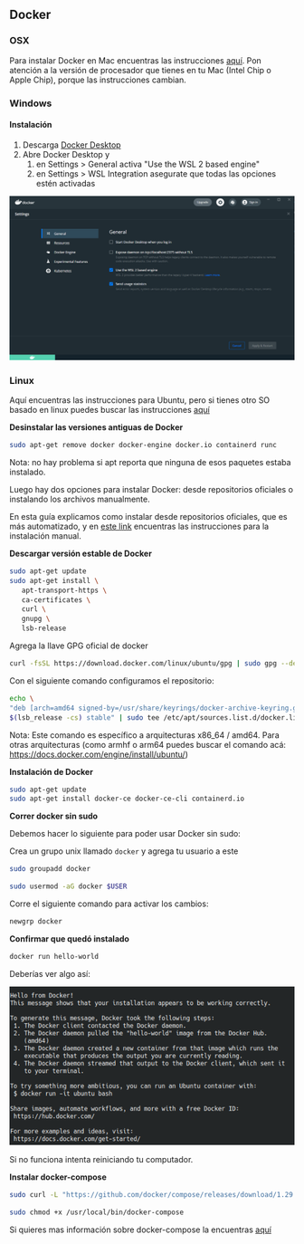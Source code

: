 ## Docker
### OSX

Para instalar Docker en Mac encuentras las instrucciones [aquí](https://docs.docker.com/docker-for-mac/install/). 
Pon atención a la versión de procesador que tienes en tu Mac (Intel Chip o Apple Chip), porque las instrucciones cambian. 

### Windows
#### Instalación

1. Descarga [Docker Desktop](https://docs.docker.com/docker-for-windows/wsl/#download)
2. Abre Docker Desktop y
	1. en Settings > General activa "Use the WSL 2 based engine"
	2. en Settings > WSL Integration asegurate que todas las opciones estén activadas

<img src="../assets/docker.png" />

### Linux
Aquí encuentras las instrucciones para Ubuntu, pero si tienes otro SO basado en linux puedes buscar las instrucciones
[aquí](https://docs.docker.com/engine/install/)

**Desinstalar las versiones antiguas de Docker**
```bash
sudo apt-get remove docker docker-engine docker.io containerd runc
```
   Nota: no hay problema si apt reporta que ninguna de esos paquetes estaba instalado.

Luego hay dos opciones para instalar Docker: desde repositorios oficiales o instalando los archivos manualmente. 

En esta guía explicamos como instalar desde repositorios oficiales, que es más automatizado, y en [este link](https://docs.docker.com/engine/install/ubuntu/#install-from-a-package) encuentras las instrucciones para la instalación manual. 

**Descargar versión estable de Docker**
```bash
sudo apt-get update
sudo apt-get install \
   apt-transport-https \
   ca-certificates \
   curl \
   gnupg \
   lsb-release
```
Agrega la llave GPG oficial de docker

```bash
curl -fsSL https://download.docker.com/linux/ubuntu/gpg | sudo gpg --dearmor -o /usr/share/keyrings/docker-archive-keyring.gpg
```

Con el siguiente comando configuramos el repositorio:

```bash
echo \
"deb [arch=amd64 signed-by=/usr/share/keyrings/docker-archive-keyring.gpg] https://download.docker.com/linux/ubuntu \
$(lsb_release -cs) stable" | sudo tee /etc/apt/sources.list.d/docker.list > /dev/null
```

Nota: Este comando es específico a arquitecturas x86_64 / amd64. Para otras arquitecturas (como armhf o arm64 puedes buscar el comando acá: https://docs.docker.com/engine/install/ubuntu/)


**Instalación de Docker**
```bash
sudo apt-get update
sudo apt-get install docker-ce docker-ce-cli containerd.io
```

**Correr docker sin sudo**

Debemos hacer lo siguiente para poder usar Docker sin sudo:

Crea un grupo unix llamado `docker` y agrega tu usuario a este

```bash
sudo groupadd docker
```
```bash
sudo usermod -aG docker $USER
```

Corre el siguiente comando para activar los cambios:
```bash
newgrp docker
```

**Confirmar que quedó instalado**
```bash
docker run hello-world
```
Deberías ver algo así: 

<img src="../assets/hello_docker.png" />


Si no funciona intenta reiniciando tu computador.

**Instalar docker-compose**

```bash
sudo curl -L "https://github.com/docker/compose/releases/download/1.29.2/docker-compose-$(uname -s)-$(uname -m)" -o /usr/local/bin/docker-compose
```
```bash
sudo chmod +x /usr/local/bin/docker-compose
```

Si quieres mas información sobre docker-compose la encuentras [aquí](https://docs.docker.com/compose/)

